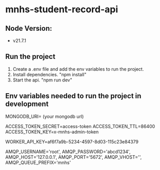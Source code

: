 # mnhs-student-record-api

## Node Version:
- v21.7.1

## Run the project
1. Create a .env file and add the env variables to run the project.
2. Install dependencies. "npm install"
3. Start the api. "npm run dev"

## Env variables needed to run the project in development
MONGODB_URI= (your mongodb url)

ACCESS_TOKEN_SECRET=access-token
ACCESS_TOKEN_TTL=86400
ACCESS_TOKEN_KEY=x-mnhs-admin-token

WORKER_API_KEY=af6f7a9b-5234-4597-8d03-115c23e84379

AMQP_USERNAME='root',
AMQP_PASSWORD='abcd1234',
AMQP_HOST='127.0.0.1',
AMQP_PORT='5672',
AMQP_VHOST='',
AMQP_QUEUE_PREFIX='mnhs'
